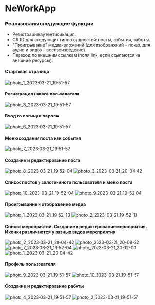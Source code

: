 # NeWorkApp

### Реализованы следующие функции
* Регистрация/аутентификация.
* CRUD для следующих типов сущностей: посты, события, работы.
* "Проигрывание" медиа-вложений (для изображений - показ, для аудио и видео - воспроизведение).
* Переход по внешним ссылкам (поля link, если ссылаются на внешние ресурсы).

#### Стартовая страница
![photo_1_2023-03-21_19-51-57](https://user-images.githubusercontent.com/48094567/226712982-37c55835-a6d3-4268-98c7-c467f48dec4d.jpg)

#### Регистрация нового пользователя
![photo_3_2023-03-21_19-51-57](https://user-images.githubusercontent.com/48094567/226713128-34c5bb2d-2289-4be6-b8b6-aaa363dd56d5.jpg)

#### Вход по логину и паролю
![photo_6_2023-03-21_19-51-57](https://user-images.githubusercontent.com/48094567/226713297-5329c4a5-bf56-4aaa-b7d7-f8e55c6b747d.jpg)

#### Меню создания поста или события
![photo_7_2023-03-21_19-51-57](https://user-images.githubusercontent.com/48094567/226713394-d7d7ae08-769b-4b7d-820b-5cc757d60944.jpg)

#### Создание и редактирование поста
![photo_8_2023-03-21_19-52-04](https://user-images.githubusercontent.com/48094567/226713440-b2158e36-7cc6-463d-9700-5e4f1a588a71.jpg)
![photo_3_2023-03-21_20-04-42](https://user-images.githubusercontent.com/48094567/226714953-adc872c3-85ce-412e-bb29-ed19dde605d6.jpg)

#### Список постов у залогининого пользователя и меню поста
![photo_10_2023-03-21_19-52-04](https://user-images.githubusercontent.com/48094567/226713898-19de8a1c-867a-43fa-b821-673b923ec866.jpg)
![photo_9_2023-03-21_19-52-04](https://user-images.githubusercontent.com/48094567/226713887-9f19bc70-82c4-4a0a-b913-9aae5ad88010.jpg)

#### Проигрывание и отображение медиа
![photo_1_2023-03-21_19-52-13](https://user-images.githubusercontent.com/48094567/226716440-235eb4e1-89d6-47cb-925d-0a75b1d0c3ee.jpg)
![photo_2_2023-03-21_19-52-13](https://user-images.githubusercontent.com/48094567/226716443-7571b743-3483-4fec-9db1-912c454f4e7c.jpg)


#### Список мероприятий. Создание и редактирование мероприятия. Иконки различаются у разных видов мероприятия
![photo_2_2023-03-21_20-04-42](https://user-images.githubusercontent.com/48094567/226715613-4ad2c5ac-85f7-4c38-a044-a3bc24e64e23.jpg)
![photo_2023-03-21_20-08-22](https://user-images.githubusercontent.com/48094567/226715561-69b3931d-5da5-4f73-b513-e8e741a3fce3.jpg)
![photo_7_2023-03-21_19-52-04](https://user-images.githubusercontent.com/48094567/226716367-21bc8f4d-4cdf-4f91-9bb8-0f1ad30e71d2.jpg)
![photo_2023-03-21_20-12-00](https://user-images.githubusercontent.com/48094567/226716332-ed252b20-326e-4e12-afb4-a0065d3ea106.jpg)
![photo_1_2023-03-21_20-04-42](https://user-images.githubusercontent.com/48094567/226715717-2b7a031b-811f-489a-9c25-ff499cf10ae1.jpg)

#### Профиль пользователя
![photo_9_2023-03-21_19-51-57](https://user-images.githubusercontent.com/48094567/226715796-a86d8496-5711-4cc9-8b14-297bd17a1e2a.jpg)
![photo_10_2023-03-21_19-51-57](https://user-images.githubusercontent.com/48094567/226715928-33c24070-735f-483a-ad29-156061b37d07.jpg)

#### Создание и редактирование работы
![photo_4_2023-03-21_19-51-57](https://user-images.githubusercontent.com/48094567/226716014-10b6455a-0ace-448e-9325-2062249c1d29.jpg)
![photo_2_2023-03-21_19-51-57](https://user-images.githubusercontent.com/48094567/226716022-2a951a4c-81f7-42db-93db-02cad47b23e4.jpg)



